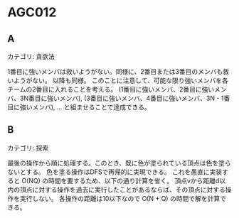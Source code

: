 # AGC012

## A
カテゴリ: 貪欲法

1番目に強いメンバは救いようがない。同様に、2番目または3番目のメンバも救いようがない。
以降も同様。
このことに注意して、可能な限り強いメンバを各チームの2番目に入れることを考える。
(1番目に強いメンバ、2番目に強いメンバ、3N番目に強いメンバ),
(3番目に強いメンバ、4番目に強いメンバ、3N - 1番目に強いメンバ),
...
と組ませることで達成できる。

## B
カテゴリ: 探索

最後の操作から順に処理する。このとき、既に色が塗られている頂点は色を塗らないとする。
色を塗る操作はDFSで再帰的に実現できる。
これを愚直に実装すると O(NQ) の時間を要するため、以下の通り計算を省く。
頂点vから距離d以内の頂点に対する操作を過去に実行したことがあるならば、その頂点に対する操作を実行しない。
各操作の距離は10以下なので O(N + Q) の時間で解を計算できる。
